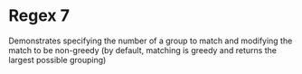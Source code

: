 # Regex 7

Demonstrates specifying the number of a group to match and modifying the match to be non-greedy
(by default, matching is greedy and returns the largest possible grouping)